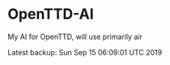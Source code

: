 # OpenTTD-AI
My AI for OpenTTD, will use primarily air

Latest backup: Sun Sep 15 06:09:01 UTC 2019
